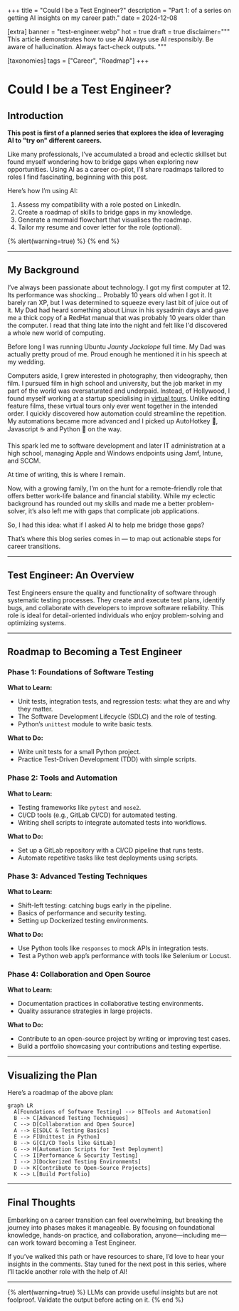 +++
title = "Could I be a Test Engineer?"
description = "Part 1: of a series on getting AI insights on my career path."
date = 2024-12-08

[extra]
banner = "test-engineer.webp"
hot = true
draft = true
disclaimer="""
This article demonstrates how to use AI Always use AI responsibly. Be aware of hallucination. Always fact-check outputs. 
"""

[taxonomies]
tags = ["Career", "Roadmap"]
+++

# Could I be a Test Engineer?

## Introduction

**This post is first of a planned series that explores the idea of leveraging AI to "try on" different careers.**

Like many professionals, I’ve accumulated a broad and eclectic skillset but found myself wondering how to bridge gaps when exploring new opportunities. Using AI as a career co-pilot, I’ll share roadmaps tailored to roles I find fascinating, beginning with this post.

Here’s how I’m using AI:

1. Assess my compatibility with a role posted on LinkedIn.
2. Create a roadmap of skills to bridge gaps in my knowledge.
3. Generate a mermaid flowchart that visualises the roadmap.
4. Tailor my resume and cover letter for the role (optional).

{% alert(warning=true) %} {% end %}

---

## My Background  

I’ve always been passionate about technology. I got my first computer at 12. Its performance was shocking... Probably 10 years old when I got it. It barely ran XP, but I was determined to squeeze every last bit of juice out of it. My Dad had heard something about Linux in his sysadmin days and gave me a thick copy of a RedHat manual that was probably 10 years older than the computer. I read that thing late into the night and felt like I'd discovered a whole new world of computing. 

Before long I was running Ubuntu *Jaunty Jackalope* full time.
My Dad was actually pretty proud of me. Proud enough he mentioned it in his speech at my wedding.

Computers aside, I grew interested in photography, then videography, then film. I pursued film in high school and university, but the job market in my part of the world was oversaturated and underpaid. Instead, of Hollywood, I found myself working at a startup specialising in [virtual tours](https://uq.youtour.com.au/). Unlike editing feature films, these virtual tours only ever went together in the intended order. I quickly discovered how automation could streamline the repetition. My automations became more advanced and I picked up AutoHotkey 🎹, Javascript ☕️ and Python 🐍 on the way. 

This spark led me to software development and later IT administration at a high school, managing Apple and Windows endpoints using Jamf, Intune, and SCCM. 

At time of writing, this is where I remain.

Now, with a growing family, I’m on the hunt for a remote-friendly role that offers better work-life balance and financial stability. While my eclectic background has rounded out my skills and made me a better problem-solver, it’s also left me with gaps that complicate job applications. 

So, I had this idea: what if I asked AI to help me bridge those gaps? 

That’s where this blog series comes in — to map out actionable steps for career transitions.

---

## Test Engineer: An Overview

Test Engineers ensure the quality and functionality of software through systematic testing processes. They create and execute test plans, identify bugs, and collaborate with developers to improve software reliability. This role is ideal for detail-oriented individuals who enjoy problem-solving and optimizing systems.

---

## Roadmap to Becoming a Test Engineer

### Phase 1: Foundations of Software Testing

**What to Learn:**
- Unit tests, integration tests, and regression tests: what they are and why they matter.
- The Software Development Lifecycle (SDLC) and the role of testing.
- Python’s `unittest` module to write basic tests.

**What to Do:**
- Write unit tests for a small Python project.
- Practice Test-Driven Development (TDD) with simple scripts.

### Phase 2: Tools and Automation

**What to Learn:**
- Testing frameworks like `pytest` and `nose2`.
- CI/CD tools (e.g., GitLab CI/CD) for automated testing.
- Writing shell scripts to integrate automated tests into workflows.

**What to Do:**
- Set up a GitLab repository with a CI/CD pipeline that runs tests.
- Automate repetitive tasks like test deployments using scripts.

### Phase 3: Advanced Testing Techniques

**What to Learn:**
- Shift-left testing: catching bugs early in the pipeline.
- Basics of performance and security testing.
- Setting up Dockerized testing environments.

**What to Do:**
- Use Python tools like `responses` to mock APIs in integration tests.
- Test a Python web app’s performance with tools like Selenium or Locust.

### Phase 4: Collaboration and Open Source

**What to Learn:**
- Documentation practices in collaborative testing environments.
- Quality assurance strategies in large projects.

**What to Do:**
- Contribute to an open-source project by writing or improving test cases.
- Build a portfolio showcasing your contributions and testing expertise.

---

## Visualizing the Plan

Here’s a roadmap of the above plan:

```mermaid
graph LR
  A[Foundations of Software Testing] --> B[Tools and Automation]
  B --> C[Advanced Testing Techniques]
  C --> D[Collaboration and Open Source]
  A --> E[SDLC & Testing Basics]
  E --> F[Unittest in Python]
  B --> G[CI/CD Tools like GitLab]
  G --> H[Automation Scripts for Test Deployment]
  C --> I[Performance & Security Testing]
  I --> J[Dockerized Testing Environments]
  D --> K[Contribute to Open-Source Projects]
  K --> L[Build Portfolio]
```

---

## Final Thoughts

Embarking on a career transition can feel overwhelming, but breaking the journey into phases makes it manageable. By focusing on foundational knowledge, hands-on practice, and collaboration, anyone—including me—can work toward becoming a Test Engineer.

If you’ve walked this path or have resources to share, I’d love to hear your insights in the comments. Stay tuned for the next post in this series, where I’ll tackle another role with the help of AI!

---

{% alert(warning=true) %}
LLMs can provide useful insights but are not foolproof. Validate the output before acting on it.
{% end %}


